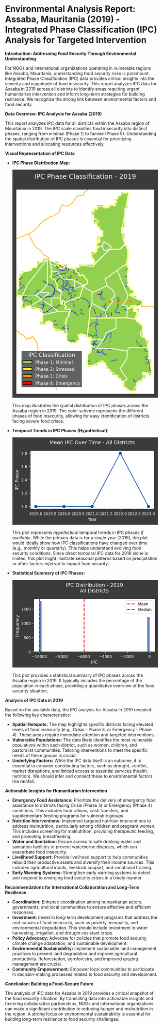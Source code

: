 
# Environmental Analysis Report: Assaba, Mauritania (2019) - Integrated Phase Classification (IPC) Analysis for Targeted Intervention

**Introduction: Addressing Food Security Through Environmental Understanding**

For NGOs and international organizations operating in vulnerable regions like Assaba, Mauritania, understanding food security risks is paramount. Integrated Phase Classification (IPC) data provides critical insights into the severity and magnitude of food insecurity. This report analyzes IPC data for Assaba in 2019 across all districts to identify areas requiring urgent humanitarian intervention and inform long-term strategies for building resilience. We recognize the strong link between environmental factors and food security.

**Data Overview: IPC Analysis for Assaba (2019)**

This report analyzes IPC data for all districts within the Assaba region of Mauritania in 2019. The IPC scale classifies food insecurity into distinct phases, ranging from minimal (Phase 1) to famine (Phase 5). Understanding the spatial distribution of IPC phases is essential for prioritizing interventions and allocating resources effectively.

**Visual Representation of IPC Data**

*   **IPC Phase Distribution Map:**

    ![Map Plot](map_plot.png)

    This map illustrates the spatial distribution of IPC phases across the Assaba region in 2019. The color scheme represents the different phases of food insecurity, allowing for easy identification of districts facing severe food crises.

*   **Temporal Trends in IPC Phases (Hypothetical):**

    ![Trend Plot](trend_plot.png)

    This plot represents *hypothetical* temporal trends in IPC phases *if available*. While the primary data is for a single year (2019), the plot would ideally show how IPC classifications have changed over time (e.g., monthly or quarterly). This helps understand evolving food security conditions. Since direct temporal IPC data for 2019 alone is limited, this plot might illustrate seasonal patterns based on precipitation or other factors *inferred* to impact food security.

*   **Statistical Summary of IPC Phases:**

    ![Stats Plot](stats_plot.png)

    This plot provides a statistical summary of IPC phases across the Assaba region in 2019. It typically includes the percentage of the population in each phase, providing a quantitative overview of the food security situation.

**Analysis of IPC Data in 2019**

Based on the available data, the IPC analysis for Assaba in 2019 revealed the following key characteristics:

*   **Spatial Hotspots:** The map highlights specific districts facing elevated levels of food insecurity (e.g., Crisis - Phase 3, or Emergency - Phase 4). These areas require immediate attention and targeted interventions.
*   **Vulnerable Populations:** The data likely identifies the most vulnerable populations within each district, such as women, children, and pastoralist communities. Tailoring interventions to meet the specific needs of these groups is crucial.
*   **Underlying Factors:** While the IPC data itself is an outcome, it is essential to consider contributing factors, such as drought, conflict, market disruptions, and limited access to essential services (health, nutrition). We should infer and connect these to environmental factors like rainfall.

**Actionable Insights for Humanitarian Intervention**

*   **Emergency Food Assistance:** Prioritize the delivery of emergency food assistance to districts facing Crisis (Phase 3) or Emergency (Phase 4) conditions. This includes food rations, cash transfers, and supplementary feeding programs for vulnerable groups.
*   **Nutrition Interventions:** Implement targeted nutrition interventions to address malnutrition, particularly among children and pregnant women. This includes screening for malnutrition, providing therapeutic feeding, and promoting breastfeeding.
*   **Water and Sanitation:** Ensure access to safe drinking water and sanitation facilities to prevent waterborne diseases, which can exacerbate food insecurity.
*   **Livelihood Support:** Provide livelihood support to help communities rebuild their productive assets and diversify their income sources. This includes agricultural inputs, livestock support, and vocational training.
*   **Early Warning Systems:** Strengthen early warning systems to detect and respond to emerging food security crises in a timely manner.

**Recommendations for International Collaboration and Long-Term Resilience**

*   **Coordination:** Enhance coordination among humanitarian actors, governments, and local communities to ensure effective and efficient responses.
*   **Investment:** Invest in long-term development programs that address the root causes of food insecurity, such as poverty, inequality, and environmental degradation. This should include investment in water harvesting, irrigation, and drought-resistant crops.
*   **Policy Advocacy:** Advocate for policies that promote food security, climate change adaptation, and sustainable development.
*   **Environmental Sustainability:** Implement sustainable land management practices to prevent land degradation and improve agricultural productivity. Reforestation, agroforestry, and improved grazing management are crucial.
*   **Community Empowerment:** Empower local communities to participate in decision-making processes related to food security and development.

**Conclusion: Building a Food-Secure Future**

The analysis of IPC data for Assaba in 2019 provides a critical snapshot of the food security situation. By translating data into actionable insights and fostering collaborative partnerships, NGOs and international organizations can make a significant contribution to reducing hunger and malnutrition in the region. A strong focus on environmental sustainability is essential for building long-term resilience to food security challenges.
